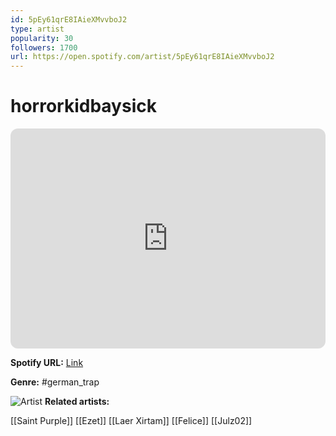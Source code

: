 ```yaml
---
id: 5pEy61qrE8IAieXMvvboJ2
type: artist
popularity: 30
followers: 1700
url: https://open.spotify.com/artist/5pEy61qrE8IAieXMvvboJ2
---
```

# horrorkidbaysick

<iframe style="border-radius:12px" src="https://open.spotify.com/embed/artist/5pEy61qrE8IAieXMvvboJ2" width="100%" height="352" frameBorder="0" allowfullscreen="" allow="autoplay; clipboard-write; encrypted-media; fullscreen; picture-in-picture" loading="lazy"></iframe>

**Spotify URL:** [Link](https://open.spotify.com/artist/5pEy61qrE8IAieXMvvboJ2)

**Genre:**  #german_trap

![Artist](https://i.scdn.co/image/ab6761610000e5eb1d15a44e4e98fe9c4152eb94)
**Related artists:**

[[Saint Purple]]
[[Ezet]]
[[Laer Xirtam]]
[[Felice]]
[[Julz02]]
